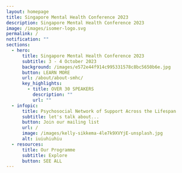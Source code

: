 ```yaml
---
layout: homepage
title: Singapore Mental Health Conference 2023
description: Singapore Mental Health Conference 2023
image: /images/isomer-logo.svg
permalink: /
notification: ""
sections:
  - hero:
      title: Singapore Mental Health Conference 2023
      subtitle: 3 - 4 October 2023
      background: /images/e572e44f914c995331578c8bc5650b6e.jpg
      button: LEARN MORE
      url: /about/about-smhc/
      key_highlights:
        - title: OVER 30 SPEAKERS
          description: ""
          url: ""
  - infopic:
      title: Psychosocial Network of Support Across the Lifespan
      subtitle: let's talk about...
      button: Join our mailing list
      url: /
      image: /images/kelly-sikkema-4le7k9XVYjE-unsplash.jpg
      alt: iuiuhiuhiu
  - resources:
      title: Our Programme
      subtitle: Explore
      button: SEE ALL
---
```

